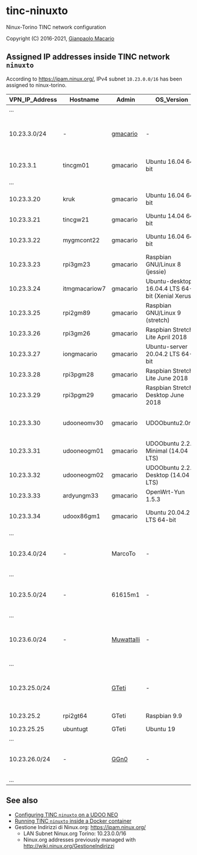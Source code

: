 # tinc-ninuxto

Ninux-Torino TINC network configuration

Copyright (C) 2016-2021, [Gianpaolo Macario](https://gmacario.github.io/)

## Assigned IP addresses inside TINC network `ninuxto`

According to <https://ipam.ninux.org/>, IPv4 subnet `10.23.0.0/16` has been assigned to ninux-torino.

| VPN_IP_Address | Hostname      | Admin      | OS_Version                          | Notes                          |
|----------------|---------------|------------|-------------------------------------|--------------------------------|
| ...            |               |            |                                     |                                |
| 10.23.3.0/24   | -             | [gmacario](https://github.com/gmacario) | -      | Subnet reserved to Gianpaolo Macario |
| 10.23.3.1      | tincgm01      | gmacario   | Ubuntu 16.04 64-bit                 | Test VM on VirtualBox          |
| ...            |               |            |                                     |                                |
| 10.23.3.20     | kruk          | gmacario   | Ubuntu 16.04 64-bit                 | gateway for gmoffice           |
| 10.23.3.21     | tincgw21      | gmacario   | Ubuntu 14.04 64-bit                 | Instance on AWS                |
| 10.23.3.22     | mygmcont22    | gmacario   | Ubuntu 16.04 64-bit                 | Inside a Docker container      |
| 10.23.3.23     | rpi3gm23      | gmacario   | Raspbian GNU/Linux 8 (jessie)       | Gateway for gmhome             |
| 10.23.3.24     | itmgmacariow7 | gmacario   | Ubuntu-desktop 16.04.4 LTS 64-bit (Xenial Xerus) | Laptop Dell Precision |
| 10.23.3.25     | rpi2gm89      | gmacario   | Raspbian GNU/Linux 9 (stretch)      | Raspberry Pi 2                 |
| 10.23.3.26     | rpi3gm26      | gmacario   | Raspbian Stretch Lite April 2018    | Raspberry Pi 3B                |
| 10.23.3.27     | iongmacario   | gmacario   | Ubuntu-server 20.04.2 LTS 64-bit    | Inside a Docker container      |
| 10.23.3.28     | rpi3pgm28     | gmacario   | Raspbian Stretch Lite June 2018     | Raspberry Pi 3B Plus           |
| 10.23.3.29     | rpi3pgm29     | gmacario   | Raspbian Stretch Desktop June 2018  | Raspberry Pi 3B Plus in RasPad |
| 10.23.3.30     | udooneomv30   | gmacario   | UDOObuntu2.0rc2                     | UDOO NEO Full + lora-shield    |
| 10.23.3.31     | udooneogm01   | gmacario   | UDOObuntu 2.2.0 Minimal (14.04 LTS) | UDOO NEO Full                  |
| 10.23.3.32     | udooneogm02   | gmacario   | UDOObuntu 2.2.0 Desktop (14.04 LTS) | UDOO NEO Extended              |
| 10.23.3.33     | ardyungm33    | gmacario   | OpenWrt-Yun 1.5.3                   | Gateway for solpev             |
| 10.23.3.34     | udoox86gm1    | gmacario   | Ubuntu 20.04.2 LTS 64-bit           | New gateway for solpev         |
| ...            |               |            |                                     |                                |
| 10.23.4.0/24   | -             | MarcoTo    | -                                   | Subnet reserved to Marco Toscano |
| ...            |               |            |                                     |                                |
| 10.23.5.0/24   | -             | 61615m1    | -                                   | Subnet reserved to Luigi Smiraglio |
| ...            |               |            |                                     |                                |
| 10.23.6.0/24   | -             | [Muwattalli](https://github.com/muwattalli) | -  | Subnet reserved to Gianfranco Poncini |
| ...            |               |            |                                     |                                |
| 10.23.25.0/24  |               | [GTeti](https://github.com/gteti) | -            | Subnet reserved to Gianluca Teti |
| 10.23.25.2     |rpi2gt64       | GTeti      | Raspbian 9.9                        | Raspberry Pi 2                 |
| 10.23.25.25    |ubuntugt       | GTeti      | Ubuntu 19                           | VM                             |
| ...            |               |            |                                     |                                |
| 10.23.26.0/24  | -             | [GGn0](https://github.com/GGn0) | -              | Subnet reserved to Luigi Scalzone |
| ...            |               |            |                                     |                                |

## See also

* [Configuring TINC `ninuxto` on a UDOO NEO](docs/configure-tinc-ninuxto-on-udoobuntu.md)
* [Running TINC `ninuxto` inside a Docker container](docs/configure-tinc-ninuxto-docker.md)
* Gestione Indirizzi di Ninux.org: <https://ipam.ninux.org/>
  * LAN Subnet Ninux.org Torino: 10.23.0.0/16
  * Ninux.org addresses previously managed with <http://wiki.ninux.org/GestioneIndirizzi>

<!-- EOF -->
